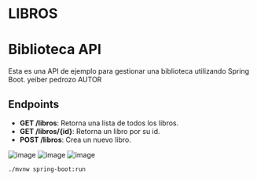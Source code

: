 # LIBROS

# Biblioteca API

Esta es una API de ejemplo para gestionar una biblioteca utilizando Spring Boot.
yeiber pedrozo AUTOR
## Endpoints

- **GET /libros**: Retorna una lista de todos los libros.
- **GET /libros/{id}**: Retorna un libro por su id.
- **POST /libros**: Crea un nuevo libro.

![image](https://github.com/Yeiberpv/LIBROS/assets/99482598/738df94b-5d14-4f73-bf00-95954345d549)
![image](https://github.com/Yeiberpv/LIBROS/assets/99482598/60c06791-942e-40c7-8cba-99d41d524ce8)
![image](https://github.com/Yeiberpv/LIBROS/assets/99482598/5369d1a8-ab2f-41b9-abae-c9d33ec7e315)

```bash
./mvnw spring-boot:run
